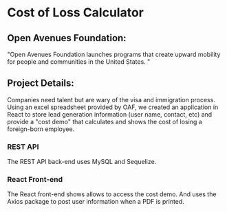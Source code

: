 # Cost of Loss Calculator

## Open Avenues Foundation:
"Open Avenues Foundation launches programs that create upward mobility for people and communities in the United States. "

## Project Details:
Companies need talent but are wary of the visa and immigration process. Using an excel spreadsheet provided by OAF, we created an application in React to store lead generation information (user name, contact, etc) and provide a "cost demo" that calculates and shows the cost of losing a foreign-born employee.

### REST API
The REST API back-end uses MySQL and Sequelize.

### React Front-end
The React front-end shows allows to access the cost demo. And uses the Axios package to post user information when a PDF is printed.
